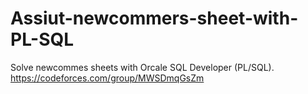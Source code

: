 # Assiut-newcommers-sheet-with-PL-SQL
Solve newcommes sheets with Orcale SQL Developer (PL/SQL).
https://codeforces.com/group/MWSDmqGsZm
